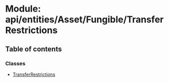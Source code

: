 # Module: api/entities/Asset/Fungible/TransferRestrictions

## Table of contents

### Classes

- [TransferRestrictions](../wiki/api.entities.Asset.Fungible.TransferRestrictions.TransferRestrictions)
